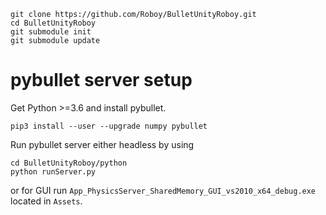 ```
git clone https://github.com/Roboy/BulletUnityRoboy.git
cd BulletUnityRoboy
git submodule init
git submodule update
```
# pybullet server setup
Get Python >=3.6 and install pybullet.
```
pip3 install --user --upgrade numpy pybullet
```
Run pybullet server either headless by using
```
cd BulletUnityRoboy/python
python runServer.py
```
or for GUI run `App_PhysicsServer_SharedMemory_GUI_vs2010_x64_debug.exe` located in `Assets`.
